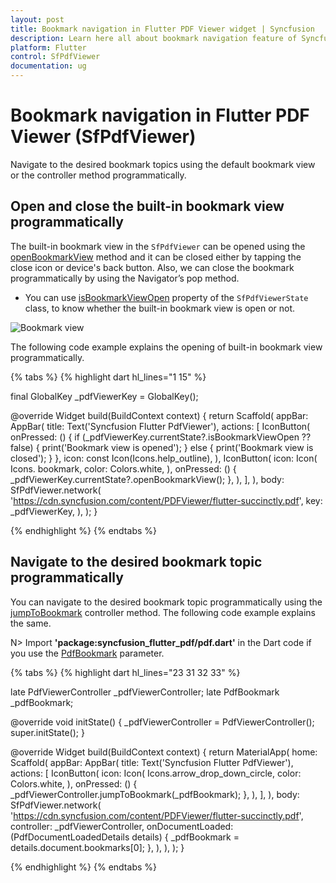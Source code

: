 ```yaml
---
layout: post
title: Bookmark navigation in Flutter PDF Viewer widget | Syncfusion
description: Learn here all about bookmark navigation feature of Syncfusion Flutter PDF Viewer (SfPdfViewer) widget and more.
platform: Flutter
control: SfPdfViewer
documentation: ug
---
```


# Bookmark navigation in Flutter PDF Viewer (SfPdfViewer)

Navigate to the desired bookmark topics using the default bookmark view or the controller method programmatically.  

## Open and close the built-in bookmark view programmatically

The built-in bookmark view in the `SfPdfViewer` can be opened using the [openBookmarkView](https://pub.dev/documentation/syncfusion_flutter_pdfviewer/latest/pdfviewer/SfPdfViewerState/openBookmarkView.html) method and it can be closed either by tapping the close icon or device's back button. Also, we can close the bookmark programmatically by using the Navigator’s pop method. 

* You can use [isBookmarkViewOpen](https://pub.dev/documentation/syncfusion_flutter_pdfviewer/latest/pdfviewer/SfPdfViewerState/isBookmarkViewOpen.html) property of the `SfPdfViewerState` class, to know whether the built-in bookmark view is open or not.

![Bookmark view](images/bookmark-navigation/bookmark_view.png)

The following code example explains the opening of built-in bookmark view programmatically.

{% tabs %}
{% highlight dart hl_lines="1 15" %}

final GlobalKey<SfPdfViewerState> _pdfViewerKey = GlobalKey();

@override
Widget build(BuildContext context) {
  return Scaffold(
    appBar: AppBar(
      title: Text('Syncfusion Flutter PdfViewer'),
      actions: <Widget>[
        IconButton(
          onPressed: () {
            if (_pdfViewerKey.currentState?.isBookmarkViewOpen ?? false) {
              print('Bookmark view is opened');
            } else {
              print('Bookmark view is closed');
            }
          },
          icon: const Icon(Icons.help_outline),
        ),
        IconButton(
          icon: Icon(
            Icons. bookmark,
            color: Colors.white,
          ),
          onPressed: () {
            _pdfViewerKey.currentState?.openBookmarkView();
          },
        ), 
      ],
    ),
    body: SfPdfViewer.network(
      'https://cdn.syncfusion.com/content/PDFViewer/flutter-succinctly.pdf',
      key: _pdfViewerKey,
    ),
  );
}

{% endhighlight %}
{% endtabs %}

## Navigate to the desired bookmark topic programmatically

You can navigate to the desired bookmark topic programmatically using the [jumpToBookmark](https://pub.dev/documentation/syncfusion_flutter_pdfviewer/latest/pdfviewer/PdfViewerController/jumpToBookmark.html) controller method. The following code example explains the same.

N> Import **'package:syncfusion_flutter_pdf/pdf.dart'** in the Dart code if you use the [PdfBookmark](https://pub.dev/documentation/syncfusion_flutter_pdf/latest/pdf/PdfBookmark-class.html) parameter.

{% tabs %}
{% highlight dart hl_lines="23 31 32 33" %}

late PdfViewerController _pdfViewerController;
late PdfBookmark _pdfBookmark;

@override
void initState() {
  _pdfViewerController = PdfViewerController();
  super.initState();
}

@override
Widget build(BuildContext context) {
  return MaterialApp(
    home: Scaffold(
      appBar: AppBar(
        title: Text('Syncfusion Flutter PdfViewer'),
        actions: <Widget>[
          IconButton(
            icon: Icon(
              Icons.arrow_drop_down_circle,
              color: Colors.white,
            ),
            onPressed: () {
              _pdfViewerController.jumpToBookmark(_pdfBookmark);
            },
          ),
        ],
      ),
      body: SfPdfViewer.network(
        'https://cdn.syncfusion.com/content/PDFViewer/flutter-succinctly.pdf',
        controller: _pdfViewerController,
        onDocumentLoaded: (PdfDocumentLoadedDetails details) {
          _pdfBookmark = details.document.bookmarks[0];
        },
      ),
    ),
  );
}

{% endhighlight %}
{% endtabs %}